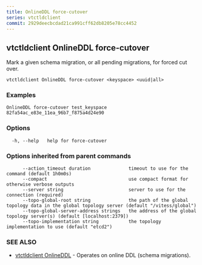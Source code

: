 ```yaml
---
title: OnlineDDL force-cutover
series: vtctldclient
commit: 2929deecbcdad21ca991cff62db8205e78cc4452
---
```

## vtctldclient OnlineDDL force-cutover

Mark a given schema migration, or all pending migrations, for forced cut over.

```
vtctldclient OnlineDDL force-cutover <keyspace> <uuid|all>
```

### Examples

```
OnlineDDL force-cutover test_keyspace 82fa54ac_e83e_11ea_96b7_f875a4d24e90
```

### Options

```
  -h, --help   help for force-cutover
```

### Options inherited from parent commands

```
      --action_timeout duration              timeout to use for the command (default 1h0m0s)
      --compact                              use compact format for otherwise verbose outputs
      --server string                        server to use for the connection (required)
      --topo-global-root string              the path of the global topology data in the global topology server (default "/vitess/global")
      --topo-global-server-address strings   the address of the global topology server(s) (default [localhost:2379])
      --topo-implementation string           the topology implementation to use (default "etcd2")
```

### SEE ALSO

* [vtctldclient OnlineDDL](./vtctldclient_onlineddl/)	 - Operates on online DDL (schema migrations).

